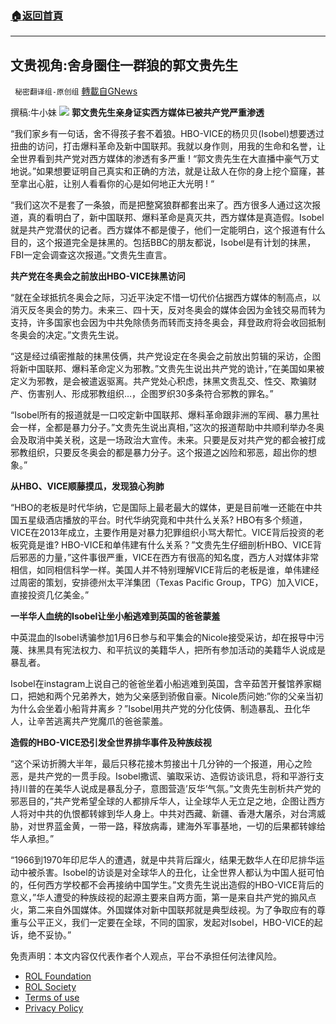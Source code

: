 ###  [:house:返回首頁](https://github.com/ourhimalayas/txt)
---


## 文贵视角:舍身圈住一群狼的郭文贵先生
` 秘密翻译组-原创组` [轉載自GNews](https://gnews.org/zh-hans/1787003/)

撰稿:牛小妹
![](https://assets.gnews.org/wp-content/uploads/2021/12/Image-1-2-5.jpg)
**郭文贵先生亲身证实西方媒体已被共产党严重渗透**

“我们家乡有一句话，舍不得孩子套不着狼。HBO-VICE的杨贝贝(Isobel)想要透过扭曲的访问，打击爆料革命及新中国联邦。我就以身作则，用我的生命和名誉，让全世界看到共产党对西方媒体的渗透有多严重 ! “郭文贵先生在大直播中豪气万丈地说。”如果想要证明自己真实和正确的方法，就是让敌人在你的身上挖个窟窿，甚至拿出心脏，让别人看看你的心是如何地正大光明 ! “

“我们这次不是套了一条狼，而是把整窝狼群都套出来了。西方很多人通过这次报道，真的看明白了，新中国联邦、爆料革命是真灭共，西方媒体是真造假。Isobel就是共产党潜伏的记者。西方媒体不都是傻子，他们一定能明白，这个报道有什么目的，这个报道完全是抹黑的。包括BBC的朋友都说，Isobel是有计划的抹黑，FBI一定会调查这次报道。”文贵先生直言。

**共产党在冬奥会之前放出HBO-VICE抹黑访问**

“就在全球抵抗冬奥会之际，习近平決定不惜一切代价佔据西方媒体的制高点，以消灭反冬奥会的势力。未来三、四十天，反对冬奥会的媒体会因为金钱交易而转为支持，许多国家也会因为中共免除债务而转而支持冬奥会，拜登政府将会收回抵制冬奥会的决定。”文贵先生说。

“这是经过缜密推敲的抹黑伎俩，共产党设定在冬奥会之前放出剪辑的采访，企图将新中国联邦、爆料革命定义为邪教。”文贵先生说出共产党的诡计，”在美国如果被定义为邪教，是会被遣返驱离。共产党处心积虑，抹黑文贵乱交、性交、欺骗财产、伤害别人、形成邪教组织…，企图罗织30多条符合邪教的罪名。”

“Isobel所有的报道就是一口咬定新中国联邦、爆料革命跟非洲的军阀、暴力黑社会一样，全都是暴力分子。”文贵先生说出真相，”这次的报道帮助中共顺利举办冬奥会及取消中美关税，这是一场政治大宣传。未来。只要是反对共产党的都会被打成邪教组织，只要反冬奥会的都是暴力分子。这个报道之凶险和邪恶，超出你的想象。”

**从HBO、VICE顺藤摸瓜，发现狼心狗肺**

“HBO的老板是时代华纳，它是国际上最老最大的媒体，更是目前唯一还能在中共国五星级酒店播放的平台。时代华纳究竟和中共什么关系? HBO有多个频道，VICE在2013年成立，主要作用是对暴力犯罪组织小骂大帮忙。VICE背后投资的老板究竟是谁? HBO-VICE和单伟建有什么关系？”文贵先生仔细剖析HBO、VICE背后邪恶的力量，”这件事很严重，VICE在西方有很高的知名度，西方人对媒体非常相信，如同相信科学一样。美国人并不特别理解VICE背后的老板是谁，单伟建经过周密的策划，安排德州太平洋集团（Texas Pacific Group，TPG）加入VICE，直接投资几亿美金。”

**一半华人血统的Isobel让坐小船逃难到英国的爸爸蒙羞**

中英混血的Isobel诱骗参加1月6日参与和平集会的Nicole接受采访，却在报导中污蔑、抹黑具有宪法权力、和平抗议的美籍华人，把所有参加活动的美籍华人说成是暴乱者。

Isobel在instagram上说自己的爸爸坐着小船逃难到英国，含辛茹苦开餐馆养家糊口，把她和两个兄弟养大，她为父亲感到骄傲自豪。Nicole质问她:”你的父亲当初为什么会坐着小船背井离乡？”Isobel用共产党的分化伎俩、制造暴乱、丑化华人，让辛苦逃离共产党魔爪的爸爸蒙羞。

**造假的HBO-VICE恐引发全世界排华事件及种族歧视**

“这个采访折腾大半年，最后只移花接木剪接出十几分钟的一个报道，用心之险恶，是共产党的一贯手段。Isobel撒谎、骗取采访、造假访谈讯息，将和平游行支持川普的在美华人说成是暴乱分子，意图营造’反华’气氛。”文贵先生剖析共产党的邪恶目的，”共产党希望全球的人都排斥华人，让全球华人无立足之地，企图让西方人将对中共的仇恨都转嫁到华人身上。中共对西藏、新疆、香港大屠杀，对台湾威胁，对世界蓝金黄，一带一路，释放病毒，建海外军事基地，一切的后果都转嫁给华人承担。”

“1966到1970年印尼华人的遭遇，就是中共背后蹿火，结果无数华人在印尼排华运动中被杀害。Isobel的访谈是对全球华人的丑化，让全世界人都认为中国人挺可怕的，任何西方学校都不会再接纳中国学生。”文贵先生说出造假的HBO-VICE背后的意义，”华人遭受的种族歧视的起源主要来自两方面，第一是来自共产党的搧风点火，第二来自外国媒体。外国媒体对新中国联邦就是典型歧视。为了争取应有的尊重与公平正义，我们一定要在全球，不同的国家，发起对Isobel，HBO-VICE的起诉，绝不妥协。”

 

免责声明：本文内容仅代表作者个人观点，平台不承担任何法律风险。

- [ROL Foundation](https://rolfoundation.org/)
- [ROL Society](https://rolsociety.org/)
- [Terms of use](https://gnews.org/terms-of-use-3/)
- [Privacy Policy](https://gnews.org/privacy-policy/)
